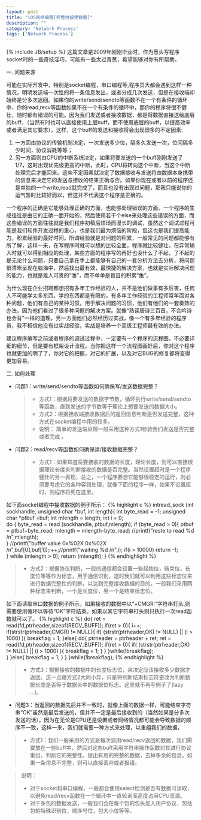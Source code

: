 ```yaml
---
layout: post
title: "iOS网络编程[完整地接受数据]"
description: ""
category: 'Network Process'
tags: ['Network Process']
---
```

{% include JB/setup %}
这篇文章是2009年刚刚毕业时，作为葱头写程序socket时的一些奇技淫巧，可能有一些太过青葱，希望能够对你有所帮助。
<!--more-->
一. 问题来源

   可能在实际开发中，特别是socket编程，串口编程等,程序员大都会遇到这样一种情况，明明发送端一次性的将一条信息发出，或者分成几次发送，但是在接收端却始终是分多次返回。如果你的write/send/sendto等函数不在一个有条件的循环中，你的read,recv等函数如果不在一个有条件的循环中，那你的程序将很不健壮，随时都有错误的可能。因为我们发送或者接收数据，都是将数据直接送给底层的buff，（当然有时也可以直接使用上层buff，而不使用底层的buff，以提高效率或者满足其它要求），这样，这个buff的发送和接收将会出现很多的不定因素:
   1. 一方面由协议的传输机制决定，一次发送多少位，隔多久发送一次，位间隔多少时间，协议消耗等等；
   1. 另一方面则由CPU的中断系统决定，如果将要发送的一个buff刚刚发送了1/7，这时出现优先级更高的中断，此时，CPU将转向这个中断，当这个中断处理完后才能回来。这些不定因素就决定了数据接收与发送将由数据本身携带的信息来决定它的发送与接收的结果正确与否。如果你现在或者以前的程序还是单独的一个write,read就完成了，而且也没有出现过问题，那我只能说你的运气暂时比较好而以，但这并不代表这个程序是正确的。   

一个程序的正确是它能够处理正确的方面，也能够处理错误的方面。一个程序的生成往往是由它的正确一面开始的，然后使用若干个else来处理这些错误的方面，而这些错误的方面往往就是我们程序初稿后烦琐而漫长的调试，虽然这个调试过程可能是我们软件开发过程的重心，也是我们最为烦恼的阶段，但这也是我们提高能力，积累经验的最好时间。所谓经验就是对问题的积累，一般常见的问题都能够有所了解，这样一来，在写程序时就可以想的比较全面，程序就比较健壮，在异常输入时就可以得到相应的处理，某些方面的程序写的再好也没什么了不起，了不起的是无论什么问题，只要自己拿在手上都能够有自己的一套分析方法去分析，将问题很清晰呈现在脑海中，然后找出最有效，最快捷的解决方案，也就是实际解决问题的能力，也就是难人可贵的“渔”，而不单单是盲目的积累“鱼”。

为什么现在企业招聘都想招有多年工作经验的人，并不是他们做事有多厉害，任何人不可能学太多东西，学的东西都是有限的，有多年工作经验的工程师常年面对各种问题，他们有自己的某种习惯，用于解决问题的习惯，他们有他们的一套奏效的办法，因为他们看过了很多种问题的解决方案。就像“熟读唐诗三百首，不会吟诗也会背”一样的道理。另一方面他们必然经历过实战，像一个有多年经验的程序员，我不相信他没有过实战经验，实战是培养一个高级工程师最有效的办法。

建议程序编写之前或者程序的调试过程中，一定要有一个程序的流程图，不必要详细的细节，但是要有框架设计流程。当你把这样一个流程图画好后，你对这个程序也就更加的明了了，你对它的把握，对它的扩展，以及对它BUG的修复都将变得更加容易。

 

二. 如何处理   

* 问题1：write/send/sendto等函数如何确保写/发送数据完整？

	> * 方式1：根据将要发送的数据字节数，循环执行write/send/sendto等函数，直到发送的字节数等于理论上想要发送的数据大小。 
	> * 方式2：根据接收端接收数据后的返回信息判断是否发送完整，这种方式在socket编程中用的较多。
	> * 说明： 简单的发送端处理一般采用这种方式1检验我们发送是否完整或者完成 。

 

* 问题2：read/recv等函数如何确保读/接收数据完整？

	> * 方式1：如果知道将要接收的数据的长度，理论长度，则可以直接根据理论长度来判断接收的数据是否完整。当然设置超时是一个程序健壮的另一表现，总之，一个程序要想它能够很稳定的运行，则必须要考虑它的各种容错处理，就像下面的程序一样，如果不设置超时，则程序将死在这里。

如下面socket编程中接收数据的例子所示：
{% highlight c %}
intread_sock (int sockhandle, unsigned char *buf, int length){
	int byte_read = -1;
	unsigned char *ptbuf =buf;
	int mlength = length;
	int i = 0;  
	do {
		byte_read = read (sockhandle, ptbuf,mlength);
		if (byte_read > 0){
			ptbuf = ptbuf+byte_read;
			mlength = mlength-byte_read;
			//printf("reste to read %d /n",mlength);  
		}  //printf("buffer value 0x%02X 0x%02X /n",buf[0],buf[1]);i++;//printf("waiting %d /n",i);
		if(i > 10000) return -1;  
	} while (mlength > 0); 
	return (mlength);
}
{% endhighlight %}
> * 方式2：根据协议判断，一般的通信都会设置一些起始位，结束位，长度位等等作为标志，用于通信识别，这时我们就可以利用这些标志位来进行数据完整性的判断，以达到完整接收数据的目的。一般我们采用两种标志来判断，一个是长度位，另一个是结束标志位。

如下面读取串口数据的例子所示，如果接收的数据中以“+CMGR:”字符串打头,则需要使用循环以等待“OK”字符结束。如果以其它字符串打头则只执行一次read函数就可以了。
{% highlight c %}
do{
	ret = read(fd,ptrheader,sizeof(RECV_BUFF));
	if(ret > 0){
		i++;
		if(strstr(ptrheader,CMGR) != NULL){
			if( (strstr(ptrheader,OK) != NULL) || (i > 1000) ){
				breakflag = 1;
			}else{
				do{
					ptrheader = ptrheader + ret;
					ret = read(fd,ptrheader,sizeof(RECV_BUFF));
					if(ret > 0){
					 if( (strstr(ptrheader,OK) != NULL) || (i > 1000) ){
					   breakflag = 1;
					 }
					}
				}while(!breakflag);				
			}
		}else{
			breakflag = 1;
		}
	}
}while(!breakflag);
{% endhighlight %}

> * 方式3：根据接收的数据中的长度标志位，来决定应该接收多少数据才返回。这一点跟方式2大同小异，只是将判断结束标志符更改为判断数据长度是否等于数据头中的数据位标志。这里就不再写例子了(lazy …)。

* 问题3：当返回的数据先后并不一致时，就像上面的数据一样，可能结束字符串“OK”虽然是最后发送的，但并不一定是最后接收到的（当然如果是分多次发送的话），因为在无论是CPU还是设置或者网络情况都可能会导致数据的顺序不一致，这样一来，我们就需要一种方式来处理，以重组我们的数据。
> * 方式1：我们一般采用的方式是每次调用read/recv返回的数据，我们需要放在一些buff中，然后对这些buff采用字符串操作函数对其进行协议重组，判断它的完整性，提出有用的完整的数据，去掉多余的信息。如果一条信息不完整，则可以直接丢弃或者报错。


> 说明：
>  
> * 对于socket和串口编程，一般都会使用select检测是否有数据可读取，以避免read/recv函数在一个循环中一直轮询而高度占用CPU资源。    
> * 对于多包的数据发送，一般我们会在每个包的包头加入用户协议，包括包的特殊识别位，顺序号位，包大小位等等。
	